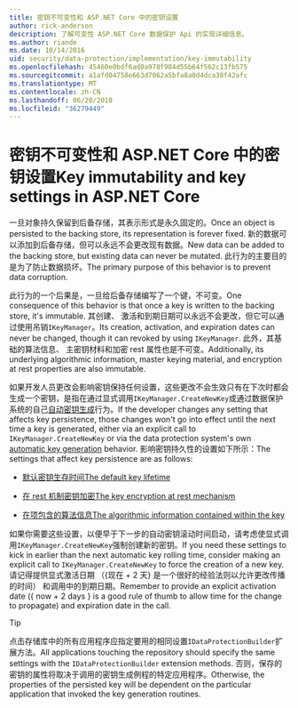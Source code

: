 ```yaml
---
title: 密钥不可变性和 ASP.NET Core 中的密钥设置
author: rick-anderson
description: 了解可变性 ASP.NET Core 数据保护 Api 的实现详细信息。
ms.author: riande
ms.date: 10/14/2016
uid: security/data-protection/implementation/key-immutability
ms.openlocfilehash: 45460e0bdf6ad0a978f984d55b64f562c13fb575
ms.sourcegitcommit: a1afd04758e663d7062a5bfa8a0d4dca38f42afc
ms.translationtype: MT
ms.contentlocale: zh-CN
ms.lasthandoff: 06/20/2018
ms.locfileid: "36279449"
---
```

# <a name="key-immutability-and-key-settings-in-aspnet-core"></a><span data-ttu-id="86515-103">密钥不可变性和 ASP.NET Core 中的密钥设置</span><span class="sxs-lookup"><span data-stu-id="86515-103">Key immutability and key settings in ASP.NET Core</span></span>

<span data-ttu-id="86515-104">一旦对象持久保留到后备存储，其表示形式是永久固定的。</span><span class="sxs-lookup"><span data-stu-id="86515-104">Once an object is persisted to the backing store, its representation is forever fixed.</span></span> <span data-ttu-id="86515-105">新的数据可以添加到后备存储，但可以永远不会更改现有数据。</span><span class="sxs-lookup"><span data-stu-id="86515-105">New data can be added to the backing store, but existing data can never be mutated.</span></span> <span data-ttu-id="86515-106">此行为的主要目的是为了防止数据损坏。</span><span class="sxs-lookup"><span data-stu-id="86515-106">The primary purpose of this behavior is to prevent data corruption.</span></span>

<span data-ttu-id="86515-107">此行为的一个后果是，一旦给后备存储编写了一个键，不可变。</span><span class="sxs-lookup"><span data-stu-id="86515-107">One consequence of this behavior is that once a key is written to the backing store, it's immutable.</span></span> <span data-ttu-id="86515-108">其创建、 激活和到期日期可以永远不会更改，但它可以通过使用吊销`IKeyManager`。</span><span class="sxs-lookup"><span data-stu-id="86515-108">Its creation, activation, and expiration dates can never be changed, though it can revoked by using `IKeyManager`.</span></span> <span data-ttu-id="86515-109">此外，其基础的算法信息、 主密钥材料和加密 rest 属性也是不可变。</span><span class="sxs-lookup"><span data-stu-id="86515-109">Additionally, its underlying algorithmic information, master keying material, and encryption at rest properties are also immutable.</span></span>

<span data-ttu-id="86515-110">如果开发人员更改会影响密钥保持任何设置，这些更改不会生效只有在下次时都会生成一个密钥，是指在通过显式调用`IKeyManager.CreateNewKey`或通过数据保护系统的自己[自动密钥生成](xref:security/data-protection/implementation/key-management#data-protection-implementation-key-management)行为。</span><span class="sxs-lookup"><span data-stu-id="86515-110">If the developer changes any setting that affects key persistence, those changes won't go into effect until the next time a key is generated, either via an explicit call to `IKeyManager.CreateNewKey` or via the data protection system's own [automatic key generation](xref:security/data-protection/implementation/key-management#data-protection-implementation-key-management) behavior.</span></span> <span data-ttu-id="86515-111">影响密钥持久性的设置如下所示：</span><span class="sxs-lookup"><span data-stu-id="86515-111">The settings that affect key persistence are as follows:</span></span>

* [<span data-ttu-id="86515-112">默认密钥生存时间</span><span class="sxs-lookup"><span data-stu-id="86515-112">The default key lifetime</span></span>](xref:security/data-protection/implementation/key-management#data-protection-implementation-key-management)

* [<span data-ttu-id="86515-113">在 rest 机制密钥加密</span><span class="sxs-lookup"><span data-stu-id="86515-113">The key encryption at rest mechanism</span></span>](xref:security/data-protection/implementation/key-encryption-at-rest#data-protection-implementation-key-encryption-at-rest)

* [<span data-ttu-id="86515-114">在项包含的算法信息</span><span class="sxs-lookup"><span data-stu-id="86515-114">The algorithmic information contained within the key</span></span>](xref:security/data-protection/configuration/overview#changing-algorithms-with-usecryptographicalgorithms)

<span data-ttu-id="86515-115">如果你需要这些设置，以便早于下一步的自动密钥滚动时间启动，请考虑使显式调用`IKeyManager.CreateNewKey`强制创建新的密钥。</span><span class="sxs-lookup"><span data-stu-id="86515-115">If you need these settings to kick in earlier than the next automatic key rolling time, consider making an explicit call to `IKeyManager.CreateNewKey` to force the creation of a new key.</span></span> <span data-ttu-id="86515-116">请记得提供显式激活日期 （{现在 + 2 天} 是一个很好的经验法则以允许更改传播的时间） 和调用中的到期日期。</span><span class="sxs-lookup"><span data-stu-id="86515-116">Remember to provide an explicit activation date ({ now + 2 days } is a good rule of thumb to allow time for the change to propagate) and expiration date in the call.</span></span>

>[!TIP]
> <span data-ttu-id="86515-117">点击存储库中的所有应用程序应指定要用的相同设置`IDataProtectionBuilder`扩展方法。</span><span class="sxs-lookup"><span data-stu-id="86515-117">All applications touching the repository should specify the same settings with the `IDataProtectionBuilder` extension methods.</span></span> <span data-ttu-id="86515-118">否则，保存的密钥的属性将取决于调用的密钥生成例程的特定应用程序。</span><span class="sxs-lookup"><span data-stu-id="86515-118">Otherwise, the properties of the persisted key will be dependent on the particular application that invoked the key generation routines.</span></span>

